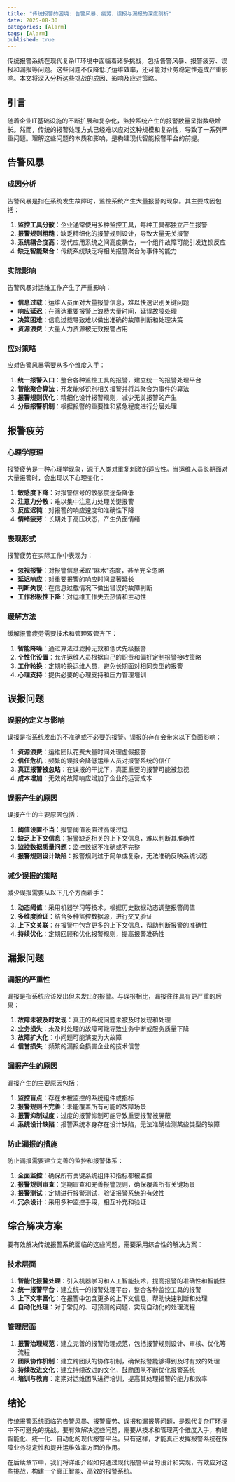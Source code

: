 ```yaml
---
title: "传统报警的困境: 告警风暴、疲劳、误报与漏报的深度剖析"
date: 2025-08-30
categories: [Alarm]
tags: [Alarm]
published: true
---
```

传统报警系统在现代复杂IT环境中面临着诸多挑战，包括告警风暴、报警疲劳、误报和漏报等问题。这些问题不仅降低了运维效率，还可能对业务稳定性造成严重影响。本文将深入分析这些挑战的成因、影响及应对策略。

<!-- more -->

## 引言

随着企业IT基础设施的不断扩展和复杂化，监控系统产生的报警数量呈指数级增长。然而，传统的报警处理方式已经难以应对这种规模和复杂性，导致了一系列严重问题。理解这些问题的本质和影响，是构建现代智能报警平台的前提。

## 告警风暴

### 成因分析

告警风暴是指在系统发生故障时，监控系统产生大量报警的现象。其主要成因包括：

1. **监控工具分散**：企业通常使用多种监控工具，每种工具都独立产生报警
2. **报警规则粗糙**：缺乏精细化的报警规则设计，导致大量无关报警
3. **系统耦合度高**：现代应用系统之间高度耦合，一个组件故障可能引发连锁反应
4. **缺乏智能聚合**：传统系统缺乏将相关报警聚合为事件的能力

### 实际影响

告警风暴对运维工作产生了严重影响：

- **信息过载**：运维人员面对大量报警信息，难以快速识别关键问题
- **响应延迟**：在筛选重要报警上浪费大量时间，延误故障处理
- **决策困难**：信息过载导致难以做出准确的故障判断和处理决策
- **资源浪费**：大量人力资源被无效报警占用

### 应对策略

应对告警风暴需要从多个维度入手：

1. **统一报警入口**：整合各种监控工具的报警，建立统一的报警处理平台
2. **智能聚合算法**：开发能够识别相关报警并将其聚合为事件的算法
3. **报警规则优化**：精细化设计报警规则，减少无关报警的产生
4. **分层报警机制**：根据报警的重要性和紧急程度进行分层处理

## 报警疲劳

### 心理学原理

报警疲劳是一种心理学现象，源于人类对重复刺激的适应性。当运维人员长期面对大量报警时，会出现以下心理变化：

1. **敏感度下降**：对报警信号的敏感度逐渐降低
2. **注意力分散**：难以集中注意力处理关键报警
3. **反应迟钝**：对报警的响应速度和准确性下降
4. **情绪疲劳**：长期处于高压状态，产生负面情绪

### 表现形式

报警疲劳在实际工作中表现为：

- **忽视报警**：对报警信息采取"麻木"态度，甚至完全忽略
- **延迟响应**：对重要报警的响应时间显著延长
- **判断失误**：在信息过载情况下做出错误的故障判断
- **工作积极性下降**：对运维工作失去热情和主动性

### 缓解方法

缓解报警疲劳需要技术和管理双管齐下：

1. **智能降噪**：通过算法过滤掉无效和低优先级报警
2. **个性化设置**：允许运维人员根据自己的职责和偏好定制报警接收策略
3. **工作轮换**：定期轮换运维人员，避免长期面对相同类型的报警
4. **心理支持**：提供必要的心理支持和压力管理培训

## 误报问题

### 误报的定义与影响

误报是指系统发出的不准确或不必要的报警。误报的存在会带来以下负面影响：

1. **资源浪费**：运维团队花费大量时间处理虚假报警
2. **信任危机**：频繁的误报会降低运维人员对报警系统的信任
3. **真正报警被忽略**：在误报的干扰下，真正重要的报警可能被忽视
4. **成本增加**：无效的故障响应增加了企业的运营成本

### 误报产生的原因

误报产生的主要原因包括：

1. **阈值设置不当**：报警阈值设置过高或过低
2. **缺乏上下文信息**：报警缺乏相关的上下文信息，难以判断其准确性
3. **监控数据质量问题**：监控数据不准确或不完整
4. **报警规则设计缺陷**：报警规则过于简单或复杂，无法准确反映系统状态

### 减少误报的策略

减少误报需要从以下几个方面着手：

1. **动态阈值**：采用机器学习等技术，根据历史数据动态调整报警阈值
2. **多维度验证**：结合多种监控数据源，进行交叉验证
3. **上下文关联**：在报警中包含更多的上下文信息，帮助判断报警的准确性
4. **持续优化**：定期回顾和优化报警规则，提高报警准确性

## 漏报问题

### 漏报的严重性

漏报是指系统应该发出但未发出的报警。与误报相比，漏报往往具有更严重的后果：

1. **故障未被及时发现**：真正的系统问题未被及时发现和处理
2. **业务损失**：未及时处理的故障可能导致业务中断或服务质量下降
3. **故障扩大化**：小问题可能演变为大故障
4. **信誉损失**：频繁的漏报会损害企业的技术信誉

### 漏报产生的原因

漏报产生的主要原因包括：

1. **监控盲点**：存在未被监控的系统组件或指标
2. **报警规则不完善**：未能覆盖所有可能的故障场景
3. **报警抑制过度**：过度的报警抑制可能导致重要报警被屏蔽
4. **系统设计缺陷**：报警系统本身存在设计缺陷，无法准确检测某些类型的故障

### 防止漏报的措施

防止漏报需要建立完善的监控和报警体系：

1. **全面监控**：确保所有关键系统组件和指标都被监控
2. **报警规则审查**：定期审查和完善报警规则，确保覆盖所有关键场景
3. **报警测试**：定期进行报警测试，验证报警系统的有效性
4. **冗余设计**：采用多种监控手段，相互补充和验证

## 综合解决方案

要有效解决传统报警系统面临的这些问题，需要采用综合性的解决方案：

### 技术层面

1. **智能化报警处理**：引入机器学习和人工智能技术，提高报警的准确性和智能性
2. **统一报警平台**：建立统一的报警处理平台，整合各种监控工具的报警
3. **上下文丰富化**：在报警中包含更多的上下文信息，帮助快速判断和处理
4. **自动化处理**：对于常见的、可预测的问题，实现自动化的处理流程

### 管理层面

1. **报警治理规范**：建立完善的报警治理规范，包括报警规则设计、审核、优化等流程
2. **团队协作机制**：建立跨团队的协作机制，确保报警能够得到及时有效的处理
3. **持续改进文化**：建立持续改进的文化，鼓励团队不断优化报警系统
4. **培训与教育**：定期对运维团队进行培训，提高其处理报警的能力和效率

## 结论

传统报警系统面临的告警风暴、报警疲劳、误报和漏报等问题，是现代复杂IT环境中不可避免的挑战。要有效解决这些问题，需要从技术和管理两个维度入手，构建智能化、统一化、自动化的现代报警平台。只有这样，才能真正发挥报警系统在保障业务稳定性和提升运维效率方面的作用。

在后续章节中，我们将详细介绍如何通过现代报警平台的设计和实现，有效应对这些挑战，构建一个真正智能、高效的报警系统。